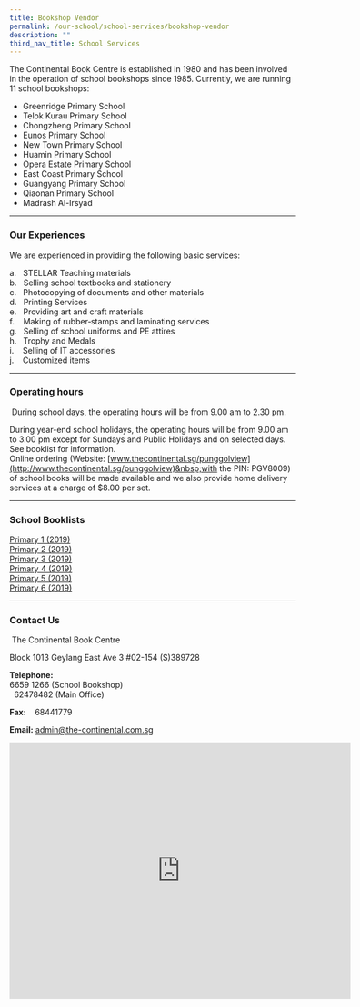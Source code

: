 ```yaml
---
title: Bookshop Vendor
permalink: /our-school/school-services/bookshop-vendor
description: ""
third_nav_title: School Services
---
```

The Continental Book Centre is established in 1980 and has been involved in the operation of school bookshops since 1985. Currently, we are running 11 school bookshops:  
  

*   Greenridge Primary School
*   Telok Kurau Primary School
*   Chongzheng Primary School
*   Eunos Primary School
*   New Town Primary School
*   Huamin Primary School
*   Opera Estate Primary School
*   East Coast Primary School
*   Guangyang Primary School
*   Qiaonan Primary School
*   Madrash Al-Irsyad

  

* * *

  

### Our Experiences

  

We are experienced in providing the following basic services:  
  
a.&nbsp;&nbsp; STELLAR Teaching materials  
b.&nbsp;&nbsp; Selling school textbooks and stationery  
c.&nbsp;&nbsp; Photocopying of documents and other materials  
d.&nbsp;&nbsp; Printing Services&nbsp;&nbsp;&nbsp;&nbsp;&nbsp;&nbsp;&nbsp;&nbsp;  
e.&nbsp;&nbsp; Providing art and craft materials  
f.&nbsp;&nbsp;&nbsp; Making of rubber‑stamps and laminating services  
g.&nbsp;&nbsp; Selling of school uniforms and PE attires  
h.&nbsp;&nbsp; Trophy and Medals  
i.&nbsp;&nbsp;&nbsp; Selling of IT accessories  
j.&nbsp;&nbsp;&nbsp; Customized items  
  

* * *

### Operating hours

&nbsp;During school days, the operating hours will be from 9.00 am to 2.30 pm.  
  
During year-end school holidays, the operating hours will be from 9.00 am to 3.00 pm except for Sundays and Public Holidays and on selected days. See booklist for information. &nbsp;  
Online ordering (Website:&nbsp;[www.thecontinental.sg/punggolview](http://www.thecontinental.sg/punggolview)&nbsp;with the PIN: PGV8009) of school books will be made available and we also provide home delivery services at a charge of $8.00 per set. &nbsp;  

* * *


### School Booklists


[Primary 1 (2019)](/files/P1-2019BL.pdf) <br>
[Primary 2 (2019)](/files/P2-2019BL.pdf) <br>
[Primary 3 (2019)](/files/P3-2019BL.pdf)  <br>
[Primary 4 (2019)](/files/P4-2019BL.pdf) <br>
[Primary 5 (2019)](/files/P5-2019BL.pdf)<br>
[Primary 6 (2019)](/files/P6-2019BL.pdf)

* * *

### Contact Us

&nbsp;The Continental Book Centre  
  
Block 1013 Geylang East Ave 3 #02-154 (S)389728  

**Telephone:** <br>
6659 1266 (School Bookshop) <br> &nbsp; 
62478482&nbsp;(Main Office)&nbsp;&nbsp;&nbsp;&nbsp;  

**Fax:**&nbsp;&nbsp;&nbsp; 68441779  
  
**Email:**&nbsp;[admin@the-continental.com.sg](mailto:admin@the-continental.com.sg)

<iframe loading="lazy" allowfullscreen="" style="border:0;" height="450" width="600" src="https://www.google.com/maps/embed?pb=!1m18!1m12!1m3!1d3988.7521661542714!2d103.90224151484675!3d1.3245877990339232!2m3!1f0!2f0!3f0!3m2!1i1024!2i768!4f13.1!3m3!1m2!1s0x31da1802f766e413%3A0xd14c6f2ebb5c436b!2sThe%20Continental%20Book%20Centre!5e0!3m2!1sen!2ssg!4v1657522171540!5m2!1sen!2ssg"></iframe>
